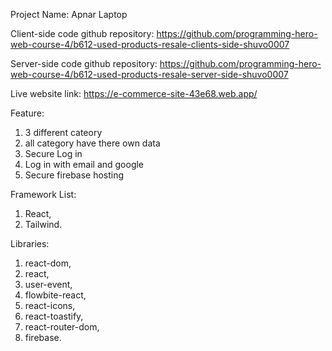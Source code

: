 Project Name: Apnar Laptop

Client-side code github repository: https://github.com/programming-hero-web-course-4/b612-used-products-resale-clients-side-shuvo0007

Server-side code github repository: https://github.com/programming-hero-web-course-4/b612-used-products-resale-server-side-shuvo0007

Live website link: https://e-commerce-site-43e68.web.app/

Feature:

1. 3 different cateory
2. all category have there own data
3. Secure Log in
4. Log in with email and google
5. Secure firebase hosting

Framework List:

1. React,
2. Tailwind.

Libraries:

1. react-dom,
2. react,
3. user-event,
4. flowbite-react,
5. react-icons,
6. react-toastify,
7. react-router-dom,
8. firebase.
